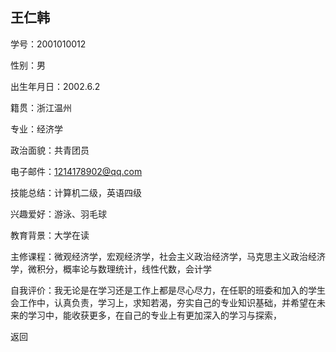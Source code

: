 ## 王仁韩
学号：2001010012

性别：男

出生年月日：2002.6.2

籍贯：浙江温州

专业：经济学

政治面貌：共青团员

电子邮件：1214178902@qq.com

技能总结：计算机二级，英语四级

兴趣爱好：游泳、羽毛球

教育背景：大学在读

主修课程：微观经济学，宏观经济学，社会主义政治经济学，马克思主义政治经济学，微积分，概率论与数理统计，线性代数，会计学

自我评价：我无论是在学习还是工作上都是尽心尽力，在任职的班委和加入的学生会工作中，认真负责，学习上，求知若渴，夯实自己的专业知识基础，并希望在未来的学习中，能收获更多，在自己的专业上有更加深入的学习与探索，

返回
